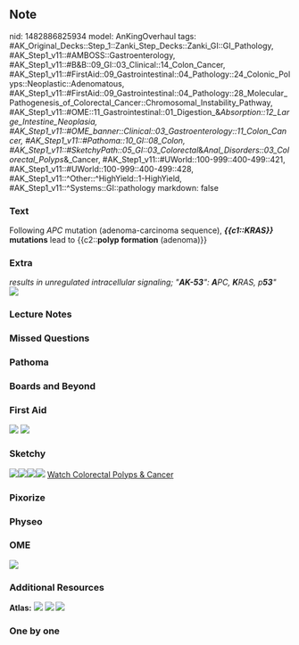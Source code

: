 ## Note
nid: 1482886825934
model: AnKingOverhaul
tags: #AK_Original_Decks::Step_1::Zanki_Step_Decks::Zanki_GI::GI_Pathology, #AK_Step1_v11::#AMBOSS::Gastroenterology, #AK_Step1_v11::#B&B::09_GI::03_Clinical::14_Colon_Cancer, #AK_Step1_v11::#FirstAid::09_Gastrointestinal::04_Pathology::24_Colonic_Polyps::Neoplastic::Adenomatous, #AK_Step1_v11::#FirstAid::09_Gastrointestinal::04_Pathology::28_Molecular_Pathogenesis_of_Colorectal_Cancer::Chromosomal_Instability_Pathway, #AK_Step1_v11::#OME::11_Gastrointestinal::01_Digestion_&_Absorption::12_Large_Intestine_Neoplasia, #AK_Step1_v11::#OME_banner::Clinical::03_Gastroenterology::11_Colon_Cancer, #AK_Step1_v11::#Pathoma::10_GI::08_Colon, #AK_Step1_v11::#SketchyPath::05_GI::03_Colorectal_&_Anal_Disorders::03_Colorectal_Polyps_&_Cancer, #AK_Step1_v11::#UWorld::100-999::400-499::421, #AK_Step1_v11::#UWorld::100-999::400-499::428, #AK_Step1_v11::^Other::^HighYield::1-HighYield, #AK_Step1_v11::^Systems::GI::pathology
markdown: false

### Text
<div>
  Following <i>APC</i> mutation (adenoma-carcinoma sequence),
  <b><i>{{c1::KRAS}}</i> mutations</b> lead to {{c2::<b>polyp
  formation</b> (adenoma)}}
</div>

### Extra
<div>
  <i>results in unregulated intracellular signaling;
  "<b>AK-53</b>": <b>A</b>PC, <b>K</b>RAS, p<b>53</b>"</i>
</div>
<div><img src="paste-7795365642399.jpg"></div>

### Lecture Notes


### Missed Questions


### Pathoma


### Boards and Beyond


### First Aid
<img src="tmpp_Rza0.png"> <img src="tmpEeVHNv.png">

### Sketchy
<img src=
"Screen%20Shot%202020-01-14%20at%207.41.24%20AM.JPG"><img src=
"Screen%20Shot%202020-01-14%20at%207.41.33%20AM.JPG"><img src=
"Zoverall%20picture%20(47)_1566160514431.JPG"><img src=
"Screen%20Shot%202020-01-14%20at%2010.54.18%20AM.JPG"> <a href=
"https://dashboard.sketchy.com/study/medical/courses/medical-pathophysiology/units/medical-pathophysiology-gi/videos/medical-pathophysiology-gi-colorectal-and-anal-disorders-colorectal-polyps-and-cancer?utm_source=anki&utm_medium=partnership&utm_campaign=february_update&utm_content=medical">
Watch Colorectal Polyps & Cancer</a>

### Pixorize


### Physeo


### OME
<div class="ome-widget">
  <a href=
  "https://onlinemeded.org/spa/gastroenterology/colon-cancer/acquire?ref=anki">
  <img src="_OME_AnkiFlashcards_Lesson_2.png"></a>
</div>

### Additional Resources
<b>Atlas:</b> <img src="tmpNelid0.png"> <img src="tmp6fGVkU.png">
<img src="Screen%20Shot%202019-08-27%20at%208.16.54%20AM.png">

### One by one

